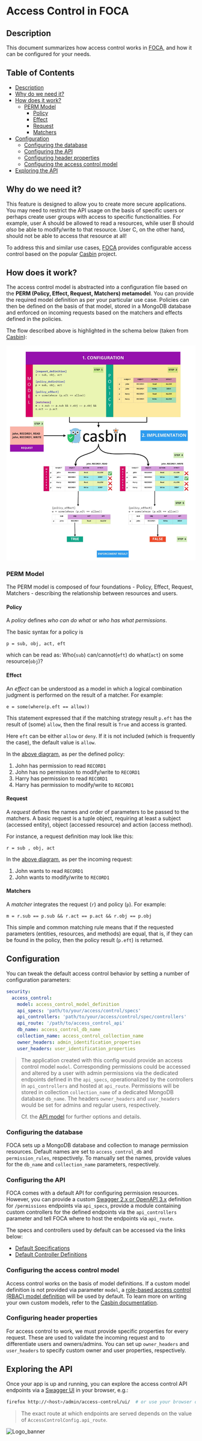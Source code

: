 # Access Control in FOCA

## Description

This document summarizes how access control works in [FOCA][res-foca], and how
it can be configured for your needs.

## Table of Contents

* [Description](#description)
* [Why do we need it?](#why-do-we-need-it)
* [How does it work?](#how-does-it-work)
  * [PERM Model](#perm-model)
    * [Policy](#policy)
    * [Effect](#effect)
    * [Request](#request)
    * [Matchers](#matchers)
* [Configuration](#configuration)
  * [Configuring the database](#configuring-the-database)
  * [Configuring the API](#configuring-the-api)
  * [Configuring header properties](#configuring-header-properties)
  * [Configuring the access control
    model](#configuring-the-access-control-model)
* [Exploring the API](#exploring-the-api)

## Why do we need it?

This feature is designed to allow you to create more secure applications. You
may need to restrict the API usage on the basis of specific users or perhaps
create user groups with access to specific functionalities. For example, user A
should be allowed to read a resources, while user B should _also_ be able to
modify/write to that resource. User C, on the other hand, should not be able to
access that resource at all!

To address this and similar use cases, [FOCA][res-foca] provides configurable
access control based on the popular [Casbin][casbin-docs] project.

## How does it work?

The access control model is abstracted into a configuration file based on the
**PERM (Policy, Effect, Request, Matchers) metamodel**. You can provide the
required model definition as per your particular use case. Policies can then be
defined on the basis of that model, stored in a MongoDB database and enforced
on incoming requests based on the matchers and effects defined in the policies.

The flow described above is highlighted in the schema below (taken from
[Casbin][casbin-docs]):

![Casbin Flow][img-casbin-flow]

### PERM Model

The PERM model is composed of four foundations - Policy, Effect, Request,
Matchers - describing the relationship between resources and users.

#### Policy

A _policy_ defines _who can do what_ or _who has what permissions_.

The basic syntax for a policy is

```console
p = sub, obj, act, eft
```

which can be read as: Who(`sub`) can/cannot(`eft`) do what(`act`) on some
resource(`obj`)?

#### Effect

An _effect_ can be understood as a model in which a logical combination
judgment is performed on the result of a matcher. For example:

```console
e = some(where(p.eft == allow))
```

This statement expressed that if the matching strategy result `p.eft` has the
result of (some) `allow`, then the final result is `True` and access is
granted.

Here `eft` can be either `allow` or `deny`. If it is not included (which is
frequently the case), the default value is `allow`.

In the [above diagram](#how-does-it-work), as per the defined policy:

1. John has permission to read `RECORD1`
2. John has no permission to modify/write to `RECORD1`
3. Harry has permission to read `RECORD1`
4. Harry has permission to modify/write to `RECORD1`

#### Request

A _request_ defines the names and order of parameters to be passed to the
matchers. A basic request is a tuple object, requiring at least a subject
(accessed entity), object (accessed resource) and action (access method).

For instance, a request definition may look like this:

```console
r = sub , obj, act
```

In the [above diagram](#how-does-it-work), as per the incoming request:

1. John wants to read `RECORD1`
2. John wants to modify/write to `RECORD1`

#### Matchers

A _matcher_ integrates the request (`r`) and policy (`p`). For example:

```console
m = r.sub == p.sub && r.act == p.act && r.obj == p.obj
```

This simple and common matching rule means that if the requested parameters
(entities, resources, and methods) are equal, that is, if they can be found in
the policy, then the policy result (`p.eft`) is returned.

## Configuration

You can tweak the default access control behavior by setting a number of
configuration parameters:

```yaml
security:
  access_control:
    model: access_control_model_definition
    api_specs: 'path/to/your/access/control/specs'
    api_controllers: 'path/to/your/access/control/spec/controllers'
    api_route: '/path/to/access_control_api'
    db_name: access_control_db_name
    collection_name: access_control_collection_name
    owner_headers: admin_identification_properties
    user_headers: user_identification_properties
```

> The application created with this config would provide an access control
> model `model`. Corresponding permissions could be accessed and altered
> by a user with admin permissions via the dedicated endpoints defined in the
> `api_specs`, operationalized by the controllers in `api_controllers` and
> hosted at `api_route`. Permissions will be stored in collection
> `collection_name` of a dedicated MongoDB database `db_name`. The headers
> `owner_headers` and `user_headers` would be set for admins and regular users,
> respectively.
>  
> Cf. the [API model][docs-models-access-control] for further options and details.

### Configuring the database

FOCA sets up a MongoDB database and collection to manage permission resources.
Default names are set to `access_control_db` and `permission_rules`,
respectively. To manually set the names, provide values for the `db_name` and
`collection_name` parameters, respectively.

### Configuring the API

FOCA comes with a default API for configuring permission resources. However,
you can provide a custom [Swagger 2.x or OpenAPI 3.x](res-openapi) definition
for `/permissions` endpoints via `api_specs`, provide a module containing
custom controllers for the defined endpoints via the `api_controllers`
parameter and tell FOCA where to host the endpoints via `api_route`.

The specs and controllers used by default can be accessed via the links below:

* [Default Specifications][default-specs]
* [Default Controller Definitions][default-controllers]

### Configuring the access control model

Access control works on the basis of model definitions. If a custom model
definition is not provided via parameter `model`, a [role-based access control
(RBAC) model definition][default-model] will be used by default. To learn more
on writing your own custom models, refer to the [Casbin
documentation][res-casbin-models].

### Configuring header properties

For access control to work, we must provide specific properties for every
request. These are used to validate the incoming request and to differentiate
users and owners/admins. You can set up `owner_headers` and `user_headers` to
specify custom owner and user properties, respectively.

## Exploring the API

Once your app is up and running, you can explore the access control API
endpoints via a [Swagger UI][res-swagger] in your browser, e.g.:

```bash
firefox http://<host>/admin/access-control/ui/  # or use your browser of choice
```

> The exact route at which endpoints are served depends on the value of
> `AccessControlConfig.api_route`.

![Logo_banner][img-logo-banner]

[casbin-docs]: <https://casbin.org/docs/en/how-it-works>
[docs-models-access-control]: <https://foca.readthedocs.io/en/latest/modules/foca.models.html#foca.models.config.AccessControlConfig>
[default-specs]: api/access-control-specs.yaml
[default-controllers]: ./access_control_server.py
[default-model]: api/default_model.conf
[img-casbin-flow]: ../../images/casbin_model.jpeg
[img-logo-banner]: ../../images/logo-banner.svg
[res-casbin-models]: <https://casbin.org/docs/en/supported-models>
[res-foca]: <https://pypi.org/project/foca/>
[res-openapi]: <https://www.openapis.org/>
[res-swagger]: <https://swagger.io/tools/swagger-ui/>
